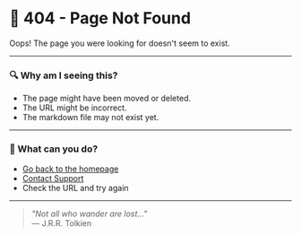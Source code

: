 # 🚫 404 - Page Not Found

Oops! The page you were looking for doesn't seem to exist.

---

### 🔍 Why am I seeing this?

- The page might have been moved or deleted.
- The URL might be incorrect.
- The markdown file may not exist yet.

---

### 🧭 What can you do?

- [Go back to the homepage](/)
- [Contact Support](mailto:support@makix.com)
- Check the URL and try again

---

> _"Not all who wander are lost..."_  
> — J.R.R. Tolkien